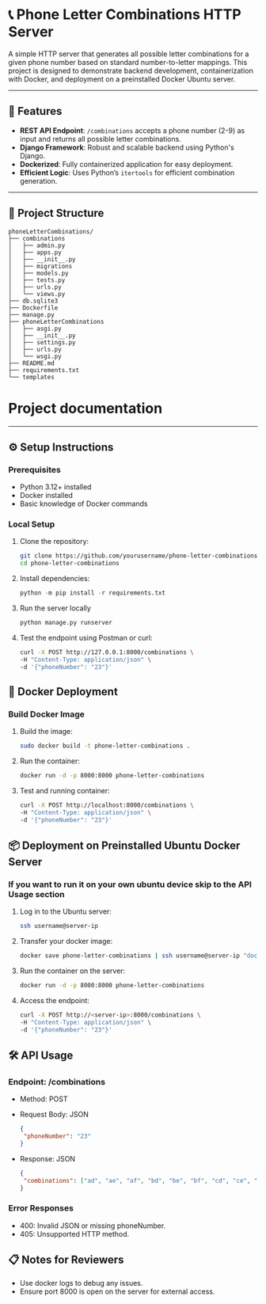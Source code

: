# 📞 Phone Letter Combinations HTTP Server

A simple HTTP server that generates all possible letter combinations for a given phone number based on standard number-to-letter mappings. This project is designed to demonstrate backend development, containerization with Docker, and deployment on a preinstalled Docker Ubuntu server.

---

## 🚀 Features

- **REST API Endpoint**: `/combinations` accepts a phone number (2-9) as input and returns all possible letter combinations.
- **Django Framework**: Robust and scalable backend using Python's Django.
- **Dockerized**: Fully containerized application for easy deployment.
- **Efficient Logic**: Uses Python’s `itertools` for efficient combination generation.

---

## 📂 Project Structure
```
phoneLetterCombinations/
├── combinations
│   ├── admin.py
│   ├── apps.py
│   ├── __init__.py
│   ├── migrations
│   ├── models.py
│   ├── tests.py
│   ├── urls.py
│   └── views.py
├── db.sqlite3
├── Dockerfile
├── manage.py
├── phoneLetterCombinations
│   ├── asgi.py
│   ├── __init__.py
│   ├── settings.py
│   ├── urls.py
│   └── wsgi.py
├── README.md
├── requirements.txt
└── templates
```
# Project documentation


---

## ⚙️ Setup Instructions

### Prerequisites

- Python 3.12+ installed
- Docker installed
- Basic knowledge of Docker commands

### Local Setup

1. Clone the repository:
   ```bash
   git clone https://github.com/yourusername/phone-letter-combinations.git
   cd phone-letter-combinations
   
2. Install dependencies:
   ```python 
   python -m pip install -r requirements.txt
   ```
3. Run the server locally
   ```bash
   python manage.py runserver
4. Test the endpoint using Postman or curl:
   ```bash
   curl -X POST http://127.0.0.1:8000/combinations \
   -H "Content-Type: application/json" \
   -d '{"phoneNumber": "23"}'
## 🐳 Docker Deployment
### Build Docker Image
1. Build the image:
   ```BASH
   sudo docker build -t phone-letter-combinations .
2. Run the container:
   ```bash
   docker run -d -p 8000:8000 phone-letter-combinations
3. Test and running container:
   ```bash
   curl -X POST http://localhost:8000/combinations \
   -H "Content-Type: application/json" \
   -d '{"phoneNumber": "23"}'

## 📦 Deployment on Preinstalled Ubuntu Docker Server
### If you want to run it on your own ubuntu device skip to the API Usage section
1. Log in to the Ubuntu server:
   ```bash
   ssh username@server-ip
2. Transfer your docker image:
   ```bash
   docker save phone-letter-combinations | ssh username@server-ip "docker load"
3. Run the container on the server:
   ```bash
   docker run -d -p 8000:8000 phone-letter-combinations
4. Access the endpoint:

   ```bash
   curl -X POST http://<server-ip>:8000/combinations \
   -H "Content-Type: application/json" \
   -d '{"phoneNumber": "23"}'

## 🛠 API Usage
### Endpoint: /combinations

- Method: POST

- Request Body: JSON
   ```json
  {
    "phoneNumber": "23"
   }
  
- Response: JSON
   ```json
  {
    "combinations": ["ad", "ae", "af", "bd", "be", "bf", "cd", "ce", "cf"]
   }

### Error Responses

- 400: Invalid JSON or missing phoneNumber.
- 405: Unsupported HTTP method.
## 📋 Notes for Reviewers

- Use docker logs <container-id> to debug any issues.
- Ensure port 8000 is open on the server for external access.